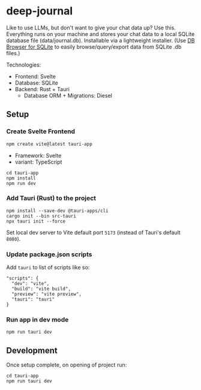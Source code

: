 # deep-journal
Like to use LLMs, but don't want to give your chat data up? Use this. Everything runs on your machine and stores your chat data to a local SQLite database file (data/journal.db). Installable via a lightweight installer. (Use [DB Browser for SQLite](https://sqlitebrowser.org/) to easily browse/query/export data from SQLite .db files.)

Technologies:
- Frontend: Svelte
- Database: SQLite
- Backend: Rust + Tauri
  - Database ORM + Migrations: Diesel

## Setup
### Create Svelte Frontend
```powershell
npm create vite@latest tauri-app
```
- Framework: Svelte
- variant: TypeScript

```
cd tauri-app
npm install
npm run dev
```
### Add Tauri (Rust) to the project
```
npm install --save-dev @tauri-apps/cli
cargo init --bin src-tauri
npx tauri init --force
```
Set local dev server to Vite default port `5173` (instead of Tauri's default `8080`).
### Update package.json scripts
Add `tauri` to list of scripts like so:
```
"scripts": {
  "dev": "vite",
  "build": "vite build",
  "preview": "vite preview",
  "tauri": "tauri"
}
```
### Run app in dev mode
```
npm run tauri dev
```

## Development
Once setup complete, on opening of project run:
```
cd tauri-app
npm run tauri dev
```

<!-- ## Development with WSL
Setup commands:

Set up WSL:
```powershell
wsl --install
wsl.exe -d Ubuntu
```

Install rustup for Rust lang:
```
curl --proto '=https' --tlsv1.2 -sSf https://sh.rustup.rs | sh
```

Install Node.js:
```
curl -o- https://raw.githubusercontent.com/nvm-sh/nvm/v0.40.3/install.sh | bash
\. "$HOME/.nvm/nvm.sh"
nvm install 22
```

Tauri+Svelte app initialization commands (set Identifier as `com.deep-journal.tauri-app` and package manager `npm`):
```
npm create tauri-app@latest tauri-app -- --template svelte
cd tauri-app
sudo apt update
sudo apt install build-essential
npm install
```

Run development server:
```
npm run tauri dev
``` -->

